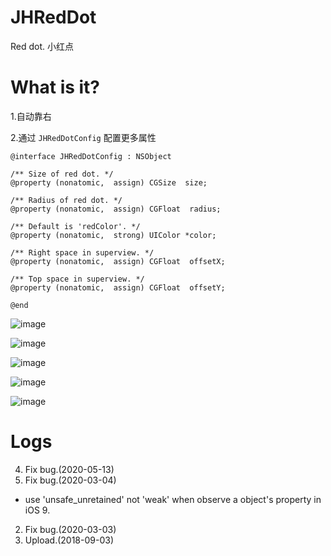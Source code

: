 # JHRedDot
Red dot. 小红点

# What is it?

1.自动靠右

2.通过 `JHRedDotConfig` 配置更多属性
```
@interface JHRedDotConfig : NSObject

/** Size of red dot. */
@property (nonatomic,  assign) CGSize  size;

/** Radius of red dot. */
@property (nonatomic,  assign) CGFloat  radius;

/** Default is 'redColor'. */
@property (nonatomic,  strong) UIColor *color;

/** Right space in superview. */
@property (nonatomic,  assign) CGFloat  offsetX;

/** Top space in superview. */
@property (nonatomic,  assign) CGFloat  offsetY;

@end
```

![image](https://github.com/xjh093/JHRedDot/blob/master/image/1.png)

![image](https://github.com/xjh093/JHRedDot/blob/master/image/2.png)

![image](https://github.com/xjh093/JHRedDot/blob/master/image/3.png)

![image](https://github.com/xjh093/JHRedDot/blob/master/image/4.png)

![image](https://github.com/xjh093/JHRedDot/blob/master/image/5.png)


# Logs
4. Fix bug.(2020-05-13)
3. Fix bug.(2020-03-04)
- use 'unsafe_unretained' not 'weak' when observe a object's property in iOS 9.
2. Fix bug.(2020-03-03)
1. Upload.(2018-09-03)

